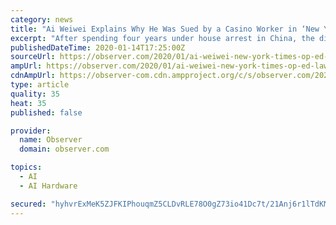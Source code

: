 ```yaml
---
category: news
title: "Ai Weiwei Explains Why He Was Sued by a Casino Worker in ‘New York Times’ Op-Ed"
excerpt: "After spending four years under house arrest in China, the dissident artist Ai Weiwei moved to Berlin in 2015 ... Weiwei writes that he approached a cashier’s window to get his gambling chips redeemed and was told to say “please” by the casino employee. After asking for clarification, Weiwei recounted that the cashier said, “You ..."
publishedDateTime: 2020-01-14T17:25:00Z
sourceUrl: https://observer.com/2020/01/ai-weiwei-new-york-times-op-ed-lawsuit/
ampUrl: https://observer.com/2020/01/ai-weiwei-new-york-times-op-ed-lawsuit/amp/
cdnAmpUrl: https://observer-com.cdn.ampproject.org/c/s/observer.com/2020/01/ai-weiwei-new-york-times-op-ed-lawsuit/amp/
type: article
quality: 35
heat: 35
published: false

provider:
  name: Observer
  domain: observer.com

topics:
  - AI
  - AI Hardware

secured: "hyhvrExMeK5ZJFKIPhouqmZ5CLDvRLE78O0gZ73io41Dc7t/21Anj6r1lTdKMibFcc0XFbRJKG71Ypee3m3OtaA2TzgumxTpiDKYFAe1bhzVIggwZXTosgE/Sf3Z/1qDiF+Tym5TK7CNz0C8X8QuALapBIBTWu7d5TbLwzStIj3B0wIB9yzPPszFoX40xp6BqlPYVeW7mviHt9PsbySKDfaXjYUhgb2Ot4iFBBYDTv27Q3hiCEkHgvtet3vPqlB+yqHeAxfI9a8fEtuM1Jp7zkzq4U2bmBFoVfQWX15WoH4=;DhqY2UWPafPGR054LeITEA=="
---
```


